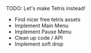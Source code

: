 TODO: Let's make Tetris instead!
* Find nicer free tetris assets
* Implement Main Menu
* Implement Pause Menu
* Clean up code / API
* Implement soft drop
